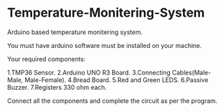 # Temperature-Monitering-System
Arduino based temperature monitering system.

You must have arduino software must be installed on your machine.

Your required components:

1.TMP36 Sensor.
2.Arduino UNO R3 Board.
3.Connecting Cables(Male-Male, Male-Female).
4.Bread Board.
5.Red and Green LEDS.
6.Passive Buzzer.
7.Registers 330 ohm each.

Connect all the components and complete the circuit as per the program.


